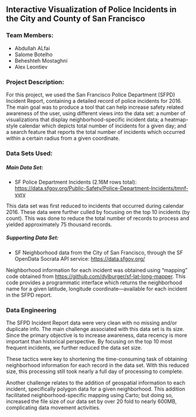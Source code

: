 
## Interactive Visualization of Police Incidents in the City and County of San Francisco

### Team Members:
* Abdullah ALfai
* Salome Botelho
* Beheshteh Mostaghni
* Alex Leontiev

### Project Description:
For this project, we used the San Francisco Police Department (SFPD) Incident Report, containing a detailed record of police incidents for 2016. The main goal was to produce a tool that can help increase safety related awareness of the user, using different views into the data set: a number of visualizations that display neighborhood-specific incident data; a heatmap-style calendar which depicts total number of incidents for a given day; and a search feature that reports the total number of incidents which occurred within a certain radius from a given coordinate.

### Data Sets Used:
##### Main Data Set:
* SF Police Department Incidents (2.16M rows total): https://data.sfgov.org/Public-Safety/Police-Department-Incidents/tmnf-yvry

This data set was first reduced to incidents that occurred during calendar 2016. These data were further culled by focusing on the top 10 incidents (by count). This was done to reduce the total number of records to process and yielded approximately 75 thousand records.

##### Supporting Data Set: 
* SF Neighborhood data from the City of San Francisco, through the SF OpenData Socrata API service: https://data.sfgov.org/

Neighborhood information for each incident was obtained using “mapping” code obtained from https://github.com/dylburger/sf-lat-long-mapper. This code provides a programmatic interface which returns the neighborhood name for a given latitude, longitude coordinate—available for each incident in the SFPD report.

### Data Engineering
The SFPD Incident Report data were very clean with no missing and/or duplicate info. The main challenge associated with this data set is its size. Since the primary objective is to increase awareness, data recency is more important than historical perspective. By focusing on the top 10 most frequent incidents, we further reduced the data set size.

These tactics were key to shortening the time-consuming task of obtaining neighborhood information for each record in the data set.  With this reduced size, this processing still took nearly a full day of processing to complete.

Another challenge relates to the addition of geospatial information to each incident, specifically polygon data for a given neighborhood.  This addition facilitated neighborhood-specific mapping using Carto; but doing so, increased the file size of our data set by over 20 fold to nearly 600MB, complicating data movement activities.



